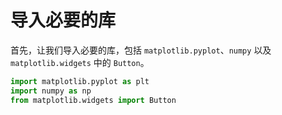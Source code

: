 # 导入必要的库

首先，让我们导入必要的库，包括 `matplotlib.pyplot`、`numpy` 以及 `matplotlib.widgets` 中的 `Button`。

```python
import matplotlib.pyplot as plt
import numpy as np
from matplotlib.widgets import Button
```
